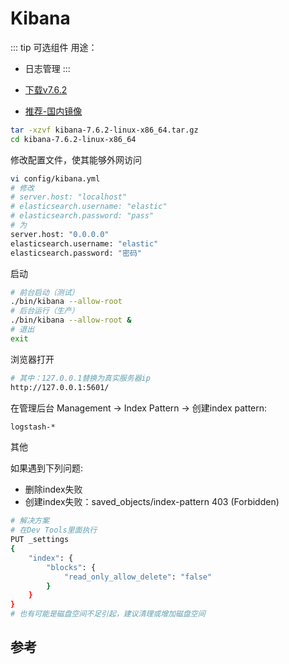 # Kibana

::: tip
可选组件
用途：

* 日志管理
:::

<!-- * [下载](https://www.elastic.co/downloads/kibana) -->
* [下载v7.6.2](https://www.elastic.co/cn/downloads/past-releases/kibana-7-6-2)
- [推荐-国内镜像](https://www.newbe.pro/Mirrors/Mirrors-Kibana/)

```bash
tar -xzvf kibana-7.6.2-linux-x86_64.tar.gz
cd kibana-7.6.2-linux-x86_64
```

修改配置文件，使其能够外网访问

```bash
vi config/kibana.yml
# 修改
# server.host: "localhost"
# elasticsearch.username: "elastic"
# elasticsearch.password: "pass"
# 为
server.host: "0.0.0.0"
elasticsearch.username: "elastic"
elasticsearch.password: "密码"
```

启动

```bash
# 前台启动（测试）
./bin/kibana --allow-root
# 后台运行（生产）
./bin/kibana --allow-root &
# 退出
exit
```

浏览器打开

```bash
# 其中：127.0.0.1替换为真实服务器ip
http://127.0.0.1:5601/
```

在管理后台 Management -> Index Pattern -> 创建index pattern:

```bash
logstash-*
```

其他

如果遇到下列问题:

* 删除index失败
* 创建index失败：saved_objects/index-pattern 403 (Forbidden)

```bash
# 解决方案
# 在Dev Tools里面执行
PUT _settings
{
    "index": {
        "blocks": {
            "read_only_allow_delete": "false"
        }
    }
}
# 也有可能是磁盘空间不足引起，建议清理或增加磁盘空间
```

## 参考
